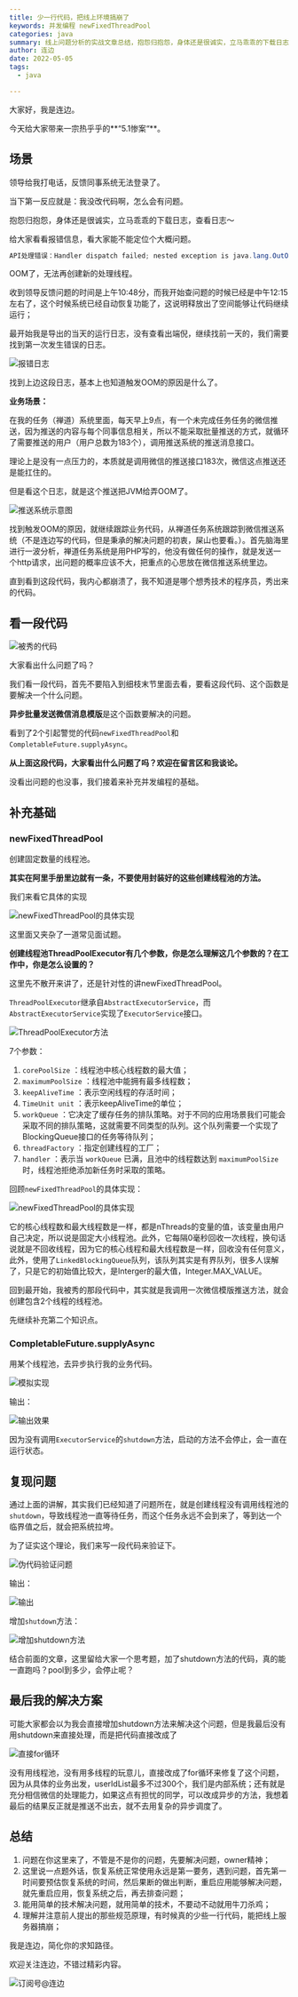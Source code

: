 ```yaml
---
title: 少一行代码，把线上环境搞崩了
keywords: 并发编程 newFixedThreadPool
categories: java
summary: 线上问题分析的实战文章总结，抱怨归抱怨，身体还是很诚实，立马乖乖的下载日志，查看日志～
author: 连边
date: 2022-05-05
tags:
  - java

---
```




大家好，我是连边。

今天给大家带来一宗热乎乎的**“5.1惨案“**。



## 场景

领导给我打电话，反馈同事系统无法登录了。

当下第一反应就是：我没改代码啊，怎么会有问题。

抱怨归抱怨，身体还是很诚实，立马乖乖的下载日志，查看日志～



给大家看看报错信息，看大家能不能定位个大概问题。

```java
API处理错误：Handler dispatch failed; nested exception is java.lang.OutOfMemoryError: unable to create new native thread
```

OOM了，无法再创建新的处理线程。

收到领导反馈问题的时间是上午10:48分，而我开始查问题的时候已经是中午12:15左右了，这个时候系统已经自动恢复功能了，这说明释放出了空间能够让代码继续运行；

最开始我是导出的当天的运行日志，没有查看出端倪，继续找前一天的，我们需要找到第一次发生错误的日志。

![报错日志](https://mkstatic.lianbian.net/202205051739855.png)



找到上边这段日志，基本上也知道触发OOM的原因是什么了。

**业务场景：**

在我的任务（禅道）系统里面，每天早上9点，有一个未完成任务任务的微信推送，因为推送的内容与每个同事信息相关，所以不能采取批量推送的方式，就循环了需要推送的用户（用户总数为183个），调用推送系统的推送消息接口。

理论上是没有一点压力的，本质就是调用微信的推送接口183次，微信这点推送还是能扛住的。

但是看这个日志，就是这个推送把JVM给弄OOM了。

![推送系统示意图](https://mkstatic.lianbian.net/202205052006774.png)



找到触发OOM的原因，就继续跟踪业务代码，从禅道任务系统跟踪到微信推送系统（不是连边写的代码，但是秉承的解决问题的初衷，屎山也要看。）。首先脑海里进行一波分析，禅道任务系统是用PHP写的，他没有做任何的操作，就是发送一个http请求，出问题的概率应该不大，把重点的心思放在微信推送系统里边。

直到看到这段代码，我内心都崩溃了，我不知道是哪个想秀技术的程序员，秀出来的代码。

## 看一段代码

![被秀的代码](https://mkstatic.lianbian.net/202205052238651.png)

大家看出什么问题了吗？

我们看一段代码，首先不要陷入到细枝末节里面去看，要看这段代码、这个函数是要解决一个什么问题。

**异步批量发送微信消息模版**是这个函数要解决的问题。

看到了2个引起警觉的代码`newFixedThreadPool`和`CompletableFuture.supplyAsync`。

**从上面这段代码，大家看出什么问题了吗？欢迎在留言区和我谈论。**

没看出问题的也没事，我们接着来补充并发编程的基础。

## 补充基础

 ### newFixedThreadPool

创建固定数量的线程池。

**其实在阿里手册里边就有一条，不要使用封装好的这些创建线程池的方法。**

我们来看它具体的实现

![newFixedThreadPool的具体实现](https://mkstatic.lianbian.net/202205052033040.png)

这里面又夹杂了一道常见面试题。

**创建线程池ThreadPoolExecutor有几个参数，你是怎么理解这几个参数的？在工作中，你是怎么设置的？**

这里先不散开来讲了，还是针对性的讲newFixedThreadPool。

`ThreadPoolExecutor`继承自`AbstractExecutorService`，而`AbstractExecutorService`实现了`ExecutorService`接口。

![ThreadPoolExecutor方法](https://mkstatic.lianbian.net/202205052050749.png)



7个参数：

1. `corePoolSize` ：线程池中核心线程数的最大值；
2. `maximumPoolSize` ：线程池中能拥有最多线程数；
3. `keepAliveTime` ：表示空闲线程的存活时间；
4. `TimeUnit unit` ：表示keepAliveTime的单位；
5. `workQueue` ：它决定了缓存任务的排队策略。对于不同的应用场景我们可能会采取不同的排队策略，这就需要不同类型的队列。这个队列需要一个实现了BlockingQueue接口的任务等待队列；
6. `threadFactory` ：指定创建线程的工厂；
7. `handler` ：表示当 `workQueue` 已满，且池中的线程数达到 `maximumPoolSize` 时，线程池拒绝添加新任务时采取的策略。

回顾`newFixedThreadPool`的具体实现：

![newFixedThreadPool的具体实现](https://mkstatic.lianbian.net/202205052102473.png)

它的核心线程数和最大线程数是一样，都是nThreads的变量的值，该变量由用户自己决定，所以说是固定大小线程池。此外，它每隔0毫秒回收一次线程，换句话说就是不回收线程，因为它的核心线程和最大线程数是一样，回收没有任何意义，此外，使用了`LinkedBlockingQueue`队列，该队列其实是有界队列，很多人误解了，只是它的初始值比较大，是Interger的最大值，Integer.MAX_VALUE。



回到最开始，我被秀的那段代码中，其实就是我调用一次微信模版推送方法，就会创建包含2个线程的线程池。

先继续补充第二个知识点。

### CompletableFuture.supplyAsync

用某个线程池，去异步执行我的业务代码。

![模拟实现](https://mkstatic.lianbian.net/202205052154518.png)

输出：

![输出效果](https://mkstatic.lianbian.net/202205052155862.png)

因为没有调用`ExecutorService`的`shutdown`方法，启动的方法不会停止，会一直在运行状态。



## 复现问题

通过上面的讲解，其实我们已经知道了问题所在，就是创建线程没有调用线程池的`shutdown`，导致线程池一直等待任务，而这个任务永远不会到来了，等到达一个临界值之后，就会把系统拉垮。

为了证实这个理论，我们来写一段代码来验证下。

![伪代码验证问题](https://mkstatic.lianbian.net/202205052236859.png)

输出：

![输出](https://mkstatic.lianbian.net/202205052207133.png)



增加`shutdown`方法：

![增加shutdown方法](https://mkstatic.lianbian.net/202205052208099.png)



结合前面的文章，这里留给大家一个思考题，加了shutdown方法的代码，真的能一直跑吗？pool到多少，会停止呢？



## 最后我的解决方案

可能大家都会以为我会直接增加shutdown方法来解决这个问题，但是我最后没有用shutdown来直接处理，而是把代码直接改成了

![直接for循环](https://mkstatic.lianbian.net/202205052235364.png)

没有用线程池，没有用多线程的玩意儿，直接改成了for循环来修复了这个问题，因为从具体的业务出发，userIdList最多不过300个，我们是内部系统；还有就是充分相信微信的处理能力，如果这点有担忧的同学，可以改成异步的方法，我想着最后的结果反正就是推送不出去，就不去用复杂的异步调度了。

## 总结

1. 问题在你这里来了，不管是不是你的问题，先要解决问题，owner精神；
2. 这里说一点题外话，恢复系统正常使用永远是第一要务，遇到问题，首先第一时间要预估恢复系统的时间，然后果断的做出判断，重启应用能够解决问题，就先重启应用，恢复系统之后，再去排查问题；
3. 能用简单的技术解决问题，就用简单的技术，不要动不动就用牛刀杀鸡；
4. 理解并注意前人提出的那些规范原理，有时候真的少些一行代码，能把线上服务器搞崩；



我是连边，简化你的求知路径。

欢迎关注连边，不错过精彩内容。

![订阅号@连边](https://mkstatic.lianbian.net/202205052219629.jpg)